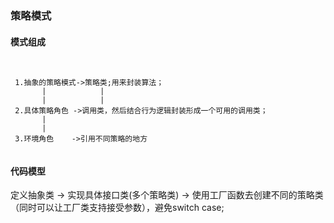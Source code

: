 ### 策略模式


#### 模式组成

```


 1.抽象的策略模式->策略类;用来封装算法；
       |            |
       |            |
 2.具体策略角色 ->调用类，然后结合行为逻辑封装形成一个可用的调用类；
       |
       |
 3.环境角色    ->引用不同策略的地方
 

```

#### 代码模型

定义抽象类 -> 实现具体接口类(多个策略类) -> 使用工厂函数去创建不同的策略类（同时可以让工厂类支持接受参数），避免switch case;

